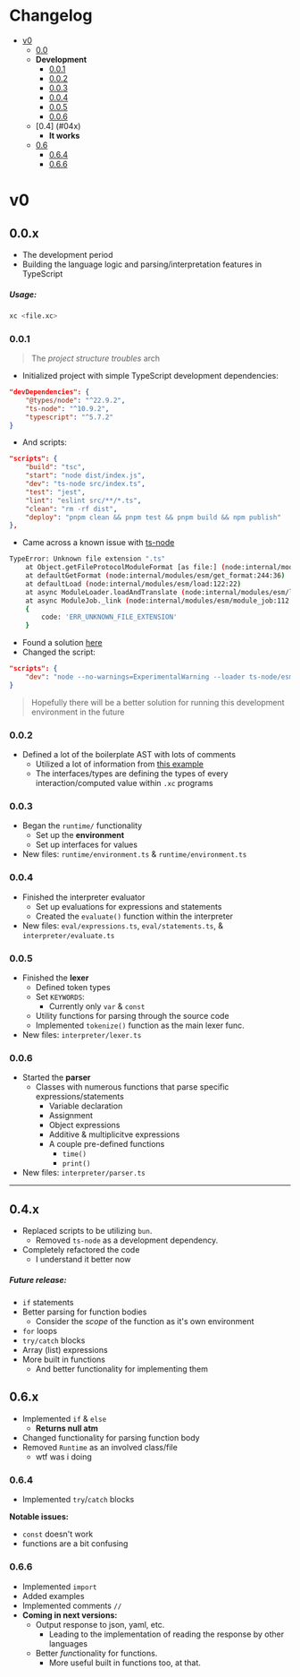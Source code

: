 # Changelog

- [v0](#v0)
    - [0.0](#00x)
    - **Development**
        - [0.0.1](#001)
        - [0.0.2](#002)
        - [0.0.3](#003)
        - [0.0.4](#004)
        - [0.0.5](#005)
        - [0.0.6](#006)
    - [0.4] (#04x)
        - **It works**
    - [0.6](#06x)
        - [0.6.4](#064)
        - [0.6.6](#066)

  

# v0

## 0.0.x 

- The development period
- Building the language logic and parsing/interpretation features in TypeScript

##### Usage:
```zsh
xc <file.xc>
```

### 0.0.1

> The _project structure troubles_ arch

- Initialized project with simple TypeScript development dependencies:
```json
"devDependencies": {
    "@types/node": "^22.9.2",
    "ts-node": "^10.9.2",
    "typescript": "^5.7.2"
}
```

- And scripts:

```json
"scripts": {
    "build": "tsc",
    "start": "node dist/index.js",
    "dev": "ts-node src/index.ts",
    "test": "jest",
    "lint": "eslint src/**/*.ts",
    "clean": "rm -rf dist",
    "deploy": "pnpm clean && pnpm test && pnpm build && npm publish"
},
```

- Came across a known issue with [ts-node](https://www.npmjs.com/package/ts-node)

```sh
TypeError: Unknown file extension ".ts"
    at Object.getFileProtocolModuleFormat [as file:] (node:internal/modules/esm/get_format:218:9)
    at defaultGetFormat (node:internal/modules/esm/get_format:244:36)
    at defaultLoad (node:internal/modules/esm/load:122:22)
    at async ModuleLoader.loadAndTranslate (node:internal/modules/esm/loader:479:32)
    at async ModuleJob._link (node:internal/modules/esm/module_job:112:19) 
    {
        code: 'ERR_UNKNOWN_FILE_EXTENSION'
    }
```

- Found a solution [here](https://github.com/TypeStrong/ts-node/issues/2100#issuecomment-2275983496)
- Changed the script:
```json
"scripts": {
    "dev": "node --no-warnings=ExperimentalWarning --loader ts-node/esm src/index.ts",
}
```
> Hopefully there will be a better solution for running this development environment in the future


### 0.0.2

- Defined a lot of the boilerplate AST with lots of comments
    - Utilized a lot of information from [this example](https://github.com/tlaceby/guide-to-interpreters-series/blob/main/ep10-native-functions/frontend/ast.ts)
    - The interfaces/types are defining the types of every interaction/computed value within `.xc` programs

### 0.0.3

- Began the `runtime/` functionality
    - Set up the **environment**
    - Set up interfaces for values
- New files: `runtime/environment.ts` & `runtime/environment.ts`

### 0.0.4

- Finished the interpreter evaluator
    - Set up evaluations for expressions and statements
    - Created the `evaluate()` function within the interpreter
- New files: `eval/expressions.ts`, `eval/statements.ts`, & `interpreter/evaluate.ts`

### 0.0.5

- Finished the **lexer**
    - Defined token types
    - Set `KEYWORDS`:
        - Currently only `var` & `const`
    - Utility functions for parsing through the source code
    - Implemented `tokenize()` function as the main lexer func.
- New files: `interpreter/lexer.ts`

### 0.0.6

- Started the **parser**
    - Classes with numerous functions that parse specific expressions/statements
        - Variable declaration
        - Assignment
        - Object expressions
        - Additive & multiplicitve expressions
        - A couple pre-defined functions
            - `time()`
            - `print()`
- New files: `interpreter/parser.ts`

---

## 0.4.x

- Replaced scripts to be utilizing `bun`.
    - Removed `ts-node` as a development dependency.
- Completely refactored the code
    - I understand it better now

##### Future release:
- `if` statements
- Better parsing for function bodies
    - Consider the *scope* of the function as it's own environment
- `for` loops
- `try/catch` blocks
- Array (list) expressions
- More built in functions
    - And better functionality for implementing them

## 0.6.x

- Implemented `if` & `else`
    - **Returns null atm**
- Changed functionality for parsing function body
- Removed `Runtime` as an involved class/file
    - wtf was i doing

### 0.6.4

- Implemented `try`/`catch` blocks

**Notable issues:**
- `const` doesn't work
- functions are a bit confusing

### 0.6.6

- Implemented `import`
- Added examples
- Implemented comments `//`
- **Coming in next versions:**
    - Output response to json, yaml, etc.
        - Leading to the implementation of reading the response by other languages
    - Better *func*tionality for functions. 
        - More useful built in functions too, at that.